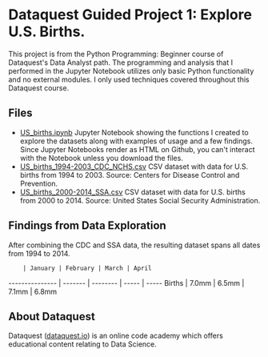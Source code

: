 # Dataquest Guided Project 1: Explore U.S. Births.
This project is from the Python Programming: Beginner course of Dataquest's Data Analyst path. The programming and analysis that I performed in the Jupyter Notebook utilizes only basic Python functionality and no external modules. I only used techniques covered throughout this Dataquest course.

## Files
- [US_births.ipynb](../blob/master/US_births.ipynb) Jupyter Notebook showing the functions I created to explore the datasets along with examples of usage and a few findings. Since Jupyter Notebooks render as HTML on Github, you can't interact with the Notebook unless you download the files.
- [US_births_1994-2003_CDC_NCHS.csv](../blob/master/US_births_1994-2003_CDC_NCHS.csv) CSV dataset with data for U.S. births from 1994 to 2003. Source: Centers for Disease Control and Prevention.
- [US_births_2000-2014_SSA.csv](../blob/master/US_births_2000-2014_SSA.csv) CSV dataset with data for U.S. births from 2000 to 2014. Source: United States Social Security Administration.

## Findings from Data Exploration
After combining the CDC and SSA data, the resulting dataset spans all dates from 1994 to 2014.

		| January | February | March | April
--------------- | ------- | -------- | ----- | -----
Births		| 7.0mm	  | 6.5mm    | 7.1mm | 6.8mm


## About Dataquest
Dataquest ([dataquest.io](https://www.dataquest.io/home)) is an online code academy which offers educational content relating to Data Science.
